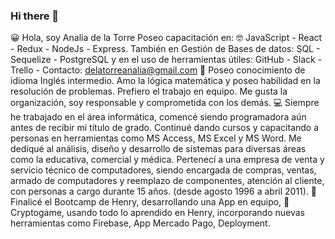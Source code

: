### Hi there 👋
😀 Hola, soy Analía de la Torre
Poseo capacitación en: 🤓 JavaScript - React - Redux - NodeJs - Express. También en Gestión de Bases de datos: SQL - Sequelize - PostgreSQL y en el uso de herramientas útiles: GitHub - Slack - Trello - Contacto: delatorreanalia@gmail.com
🧐 Poseo conocimiento de idioma Inglés intermedio. 
Amo la lógica matemática y poseo habilidad en la resolución de problemas.
Prefiero el trabajo en equipo. Me gusta la organización, soy responsable y comprometida con los demás.
💻 Siempre he trabajado en el área informática, comencé siendo programadora aún antes de recibir mi título de grado. Continué dando cursos y capacitando a personas en herramientas como MS Access, MS Excel y MS Word.
Me dediqué al análisis, diseño y desarrollo de sistemas para diversas áreas como la educativa, comercial y médica. Pertenecí a una empresa de venta y servicio técnico de computadores, siendo encargada de compras, ventas, armado de computadores y reemplazo de componentes, atención al cliente, con personas a cargo durante 15 años. (desde agosto 1996 a abril 2011).
🔭 Finalicé el Bootcamp de Henry, desarrollando una App en equipo, 🌱 Cryptogame, usando todo lo aprendido en Henry, incorporando nuevas herramientas como Firebase, App Mercado Pago, Deployment.

